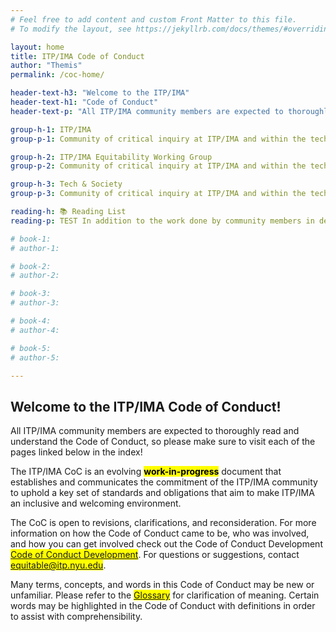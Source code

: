 ```yaml
---
# Feel free to add content and custom Front Matter to this file.
# To modify the layout, see https://jekyllrb.com/docs/themes/#overriding-theme-defaults

layout: home
title: ITP/IMA Code of Conduct
author: "Themis"
permalink: /coc-home/

header-text-h3: "Welcome to the ITP/IMA"
header-text-h1: "Code of Conduct"
header-text-p: "All ITP/IMA community members are expected to thoroughly read and understand."

group-h-1: ITP/IMA
group-p-1: Community of critical inquiry at ITP/IMA and within the tech community in general.

group-h-2: ITP/IMA Equitability Working Group
group-p-2: Community of critical inquiry at ITP/IMA and within the tech community in general.

group-h-3: Tech & Society
group-p-3: Community of critical inquiry at ITP/IMA and within the tech community in general.

reading-h: 📚 Reading List
reading-p: TEST In addition to the work done by community members in developing the Code of Conduct we want to acknowledge the community guidelines used by other communities that have acted as a guide, reference, and inspiration for our own process.

# book-1:
# author-1:

# book-2:
# author-2:

# book-3:
# author-3:

# book-4:
# author-4:

# book-5:
# author-5:

---
```


## Welcome to the ITP/IMA Code of Conduct!

All ITP/IMA community members are expected to thoroughly read and understand the Code of Conduct, so please make sure to visit each of the pages linked below in the index!

The ITP/IMA CoC is an evolving **<mark>work-in-progress</mark>** document that establishes and communicates the commitment of the ITP/IMA community to uphold a key set of standards and obligations that aim to make ITP/IMA an inclusive and welcoming environment.

The CoC is open to revisions, clarifications, and reconsideration. For more information on how the Code of Conduct came to be, who was involved, and how you can get involved check out the Code of Conduct Development <mark><a href="https://github.com/ITPNYU/ITP-IMA-Code-of-Conduct/blob/main/CONTRIBUTING.md">Code of Conduct Development</a></mark>. For questions or suggestions, contact <mark><a href="equitable@itp.nyu.edu">equitable@itp.nyu.edu</a></mark>.

Many terms, concepts, and words in this Code of Conduct may be new or unfamiliar. Please refer to the <mark><a href="https://github.com/ITPNYU/ITP-IMA-Code-of-Conduct/blob/main/glossary.md">Glossary</a></mark> for clarification of meaning. Certain words may be highlighted in the Code of Conduct with definitions in order to assist with comprehensibility.


<!-- # 📚 Reading List

| Title          | Author        | 
| -------------  | ------------- |
| [Design Justice](https://design-justice.pubpub.org/) | [Sasha Costanza-Chock](http://schock.cc/) |
| [Weapons of Math Destruction](https://weaponsofmathdestructionbook.com/) | [Cathy O'Neil](https://mathbabe.org/) |
| [Race After Technology](https://www.ruhabenjamin.com/race-after-technology) | [Ruha Benjamin](https://www.ruhabenjamin.com/) |
| [Data Feminism](https://datafeminism.io/) | [Catherine D’Ignazio](http://www.kanarinka.com/) and [Lauren F. Klein](https://lklein.com/) |
| [Algorithms of Opression](https://nyupress.org/9781479837243/algorithms-of-oppression/) | [Safiya Noble](https://safiyaunoble.com/) | -->


<!-- 
---
layout: home
title: ITP/IMA Code of Conduct
permalink: /index/
---
-->

<!-- ---
layout: home
title: ITP/IMA Code of Conduct
permalink: /code-of-conduct/
--- -->

